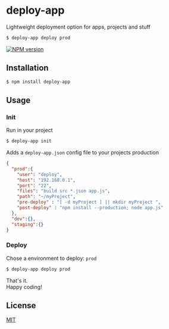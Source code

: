 # deploy-app
Lightweight deployment option for apps, projects and stuff

```sh
$ deploy-app deploy prod
```

[![NPM version](https://img.shields.io/badge/deploy--app-v1.0.0-blue.svg)](https://www.npmjs.com/package/env-path)
## Installation

```sh
$ npm install deploy-app
```

## Usage

### Init
Run in your project

```sh
$ deploy-app init
```

Adds a `deploy-app.json` config file to your projects
production


```json
{
  "prod":{
    "user": "deploy",
    "host": "192.168.0.1",
    "port": "22",
    "files": "build src *.json app.js",
    "path": "~/myProject",
    "pre-deploy" : "[ -d myProject ] || mkdir myProject ",
    "post-deploy" : "npm install --production; node app.js"
  },
  "dev":{},
  "staging":{}
}
```


### Deploy
Chose a environment to deploy: `prod`

```sh
$ deploy-app deploy prod
```

That's it.<br>
Happy coding!

## License

  [MIT](LICENSE)
